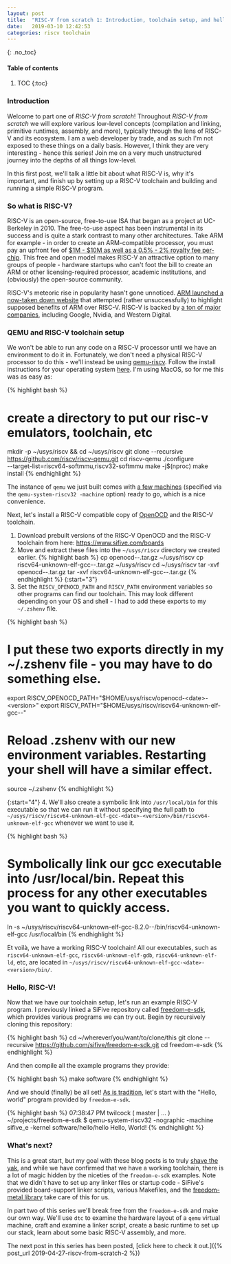 ```yaml
---
layout: post
title:  "RISC-V from scratch 1: Introduction, toolchain setup, and hello world!"
date:   2019-03-10 12:42:53
categories: riscv toolchain
---
```


{: .no_toc}
#### Table of contents
1. TOC
{:toc}

### Introduction

Welcome to part one of *RISC-V from scratch*!  Throughout *RISC-V from scratch* we will explore various low-level concepts (compilation and linking, primitive runtimes, assembly, and more), typically through the lens of RISC-V and its ecosystem.  I am a web developer by trade, and as such I'm not exposed to these things on a daily basis.  However, I think they are very interesting - hence this series!  Join me on a very much unstructured journey into the depths of all things low-level.

In this first post, we'll talk a little bit about what RISC-V is, why it's important, and finish up by setting up a RISC-V toolchain and building and running a simple RISC-V program.

### So what is RISC-V?

RISC-V is an open-source, free-to-use ISA that began as a project at UC-Berkeley in 2010.  The free-to-use aspect has been instrumental in its success and is quite a stark contrast to many other architectures.  Take ARM for example - in order to create an ARM-compatible processor, you must pay an upfront fee of [$1M - $10M as well as a 0.5% - 2% royalty fee per-chip](https://www.anandtech.com/show/7112/the-arm-diaries-part-1-how-arms-business-model-works/2).  This free and open model makes RISC-V an attractive option to many groups of people - hardware startups who can't foot the bill to create an ARM or other licensing-required processor, academic institutions, and (obviously) the open-source community.

RISC-V's meteoric rise in popularity hasn't gone unnoticed.  [ARM launched a now-taken down website](https://abopen.com/news/rattled-arm-launches-anti-risc-v-marketing-campaign/) that attempted (rather unsuccessfully) to highlight supposed benefits of ARM over RISC-V.  RISC-V is backed by [a ton of major companies](https://riscv.org/members-at-a-glance/), including Google, Nvidia, and Western Digital.

### QEMU and RISC-V toolchain setup

We won't be able to run any code on a RISC-V processor until we have an environment to do it in.  Fortunately, we don't need a physical RISC-V processor to do this - we'll instead be using [qemu-riscv](https://github.com/riscv/riscv-qemu/wiki).  Follow the install instructions for your operating system [here](https://github.com/riscv/riscv-qemu/wiki#build-and-install).  I'm using MacOS, so for me this was as easy as:

{% highlight bash %}
# create a directory to put our risc-v emulators, toolchain, etc
mkdir -p ~/usys/riscv && cd ~/usys/riscv
git clone --recursive https://github.com/riscv/riscv-qemu.git
cd riscv-qemu
./configure \
    --target-list=riscv64-softmmu,riscv32-softmmu
make -j$(nproc)
make install
{% endhighlight %}

The instance of `qemu` we just built comes with [a few machines](https://github.com/riscv/riscv-qemu/wiki#machines) (specified via the `qemu-system-riscv32 -machine` option) ready to go, which is a nice convenience.

Next, let's install a RISC-V compatible copy of [OpenOCD](http://openocd.org/) and the RISC-V toolchain.

1. Download prebuilt versions of the RISC-V OpenOCD and the RISC-V toolchain from here: <https://www.sifive.com/boards>
2. Move and extract these files into the `~/usys/riscv` directory we created earlier.
{% highlight bash %}
cp openocd-<date>-<platform>.tar.gz ~/usys/riscv
cp riscv64-unknown-elf-gcc-<date>-<platform>.tar.gz ~/usys/riscv
cd ~/usys/riscv
tar -xvf openocd-<date>-<platform>.tar.gz
tar -xvf riscv64-unknown-elf-gcc-<date>-<platform>.tar.gz
{% endhighlight %}
{:start="3"}
3. Set the `RISCV_OPENOCD_PATH` and `RISCV_PATH` environment variables so other programs can find our toolchain.  This may look different depending on your OS and shell - I had to add these exports to my `~/.zshenv` file.  

{% highlight bash %}
# I put these two exports directly in my ~/.zshenv file - you may have to do something else.
export RISCV_OPENOCD_PATH="$HOME/usys/riscv/openocd-<date>-<version>"
export RISCV_PATH="$HOME/usys/riscv/riscv64-unknown-elf-gcc-<date>-<version>"
# Reload .zshenv with our new environment variables.  Restarting your shell will have a similar effect.
source ~/.zshenv
{% endhighlight %}

{:start="4"}
4. We'll also create a symbolic link into `/usr/local/bin` for this executable so that we can run it without specifying the full path to `~/usys/riscv/riscv64-unknown-elf-gcc-<date>-<version>/bin/riscv64-unknown-elf-gcc` whenever we want to use it.

{% highlight bash %}
# Symbolically link our gcc executable into /usr/local/bin.  Repeat this process for any other executables you want to quickly access.
ln -s ~/usys/riscv/riscv64-unknown-elf-gcc-8.2.0-<date>-<version>/bin/riscv64-unknown-elf-gcc /usr/local/bin
{% endhighlight %}

Et voilà, we have a working RISC-V toolchain!  All our executables, such as `riscv64-unknown-elf-gcc`, `riscv64-unknown-elf-gdb`, `riscv64-unknown-elf-ld`, etc, are located in `~/usys/riscv/riscv64-unknown-elf-gcc-<date>-<version>/bin/`.

### Hello, RISC-V!

Now that we have our toolchain setup, let's run an example RISC-V program.  I previously linked a SiFive repository called [freedom-e-sdk](https://github.com/sifive/freedom-e-sdk), which provides various programs we can try out.  Begin by recursively cloning this repository:

{% highlight bash %}
cd ~/wherever/you/want/to/clone/this
git clone --recursive https://github.com/sifive/freedom-e-sdk.git
cd freedom-e-sdk
{% endhighlight %}

And then compile all the example programs they provide:

{% highlight bash %}
make software
{% endhighlight %}

And we should (finally) be all set!  [As is tradition](https://stackoverflow.com/a/12785204), let's start with the "Hello, world" program provided by `freedom-e-sdk`.

{% highlight bash %}
07:38:47 PM twilcock ( master  | … )
~/projects/freedom-e-sdk
$ qemu-system-riscv32 -nographic -machine sifive_e -kernel software/hello/hello
Hello, World!
{% endhighlight %}

### What's next?

This is a great start, but my goal with these blog posts is to truly [shave the yak](https://seths.blog/2005/03/dont_shave_that/), and while we have confirmed that we have a working toolchain, there is a lot of magic hidden by the niceties of the `freedom-e-sdk` examples.  Note that we didn't have to set up any linker files or startup code - SiFive's provided board-support linker scripts, various Makefiles, and the [freedom-metal library](https://github.com/sifive/freedom-metal) take care of this for us.  

In part two of this series we'll break free from the `freedom-e-sdk` and make our own way.  We'll use `dtc` to examine the hardware layout of a `qemu` virtual machine, craft and examine a linker script, create a basic runtime to set up our stack, learn about some basic RISC-V assembly, and more.

The next post in this series has been posted, [click here to check it out.]({% post_url 2019-04-27-riscv-from-scratch-2 %})
